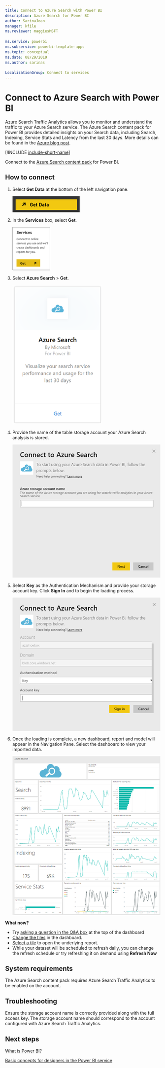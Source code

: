 ```yaml
---
title: Connect to Azure Search with Power BI
description: Azure Search for Power BI
author: SarinaJoan
manager: kfile
ms.reviewer: maggiesMSFT

ms.service: powerbi
ms.subservice: powerbi-template-apps
ms.topic: conceptual
ms.date: 08/29/2019
ms.author: sarinas

LocalizationGroup: Connect to services
---
```

# Connect to Azure Search with Power BI
Azure Search Traffic Analytics allows you to monitor and understand the traffic to your Azure Search service. The Azure Search content pack for Power BI provides detailed insights on your Search data, including Search, Indexing, Service Stats and Latency from the last 30 days. More details can be found in the [Azure blog post](https://azure.microsoft.com/blog/analyzing-your-azure-search-traffic/).

[!INCLUDE [include-short-name](./includes/service-deprecate-content-packs.md)]

Connect to the [Azure Search content pack](https://app.powerbi.com/getdata/services/azure-search) for Power BI.

## How to connect
1. Select **Get Data** at the bottom of the left navigation pane.
   
   ![](media/service-connect-to-azure-search/pbi_getdata.png) 
2. In the **Services** box, select **Get**.
   
   ![](media/service-connect-to-azure-search/pbi_getservices.png) 
3. Select **Azure Search** \> **Get**.
   
   ![](media/service-connect-to-azure-search/azuresearch.png)
4. Provide the name of the table storage account your Azure Search analysis is stored.
   
   ![](media/service-connect-to-azure-search/params.png)
5. Select **Key** as the Authentication Mechanism and provide your storage account key. Click **Sign In** and to begin the loading process.
   
   ![](media/service-connect-to-azure-search/creds.png)
6. Once the loading is complete, a new dashboard, report and model will appear in the Navigation Pane. Select the dashboard to view your imported data.
   
    ![](media/service-connect-to-azure-search/dashboard2.png)

**What now?**

* Try [asking a question in the Q&A box](consumer/end-user-q-and-a.md) at the top of the dashboard
* [Change the tiles](service-dashboard-edit-tile.md) in the dashboard.
* [Select a tile](consumer/end-user-tiles.md) to open the underlying report.
* While your dataset will be scheduled to refresh daily, you can change the refresh schedule or try refreshing it on demand using **Refresh Now**

## System requirements
The Azure Search content pack requires Azure Search Traffic Analytics to be enabled on the account.

## Troubleshooting
Ensure the storage account name is correctly provided along with the full access key. The storage account name should correspond to the account configured with Azure Search Traffic Analytics.

## Next steps
[What is Power BI?](designer/power-bi-overview.md)

[Basic concepts for designers in the Power BI service](service-basic-concepts.md)

